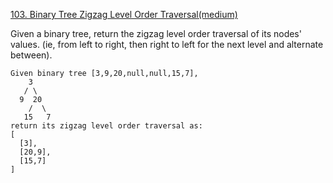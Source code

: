 [103. Binary Tree Zigzag Level Order Traversal(medium)](https://leetcode.com/problems/binary-tree-zigzag-level-order-traversal/)

Given a binary tree, return the zigzag level order traversal of its nodes' values. (ie, from left to right, then right to left for the next level and alternate between).
```
Given binary tree [3,9,20,null,null,15,7],
    3
   / \
  9  20
    /  \
   15   7
return its zigzag level order traversal as:
[
  [3],
  [20,9],
  [15,7]
]
```

